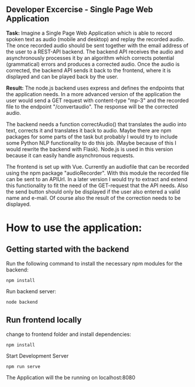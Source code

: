 ## Developer Excercise - Single Page Web Application

**Task:** Imagine a Single Page Web Application which is able to record spoken text as audio (mobile and desktop) and replay the recorded audio. The once recorded audio should be sent together with the email address of the user to a REST-API backend. 
The backend API receives the audio and asynchronously processes it by an algorithm which corrects potential (grammatical) errors and produces a corrected audio. Once the audio is corrected, the backend API sends it back to the frontend, where it is displayed and can be played back by the user. 

**Result:** 
The node.js backend uses express and defines the endpoints that the application needs.
In a more advanced version of the application the user would send a GET request with content-type "mp-3" and the recorded file to the endpoint "/convertaudio". The response will be the corrected audio.

The backend needs a function correctAudio() that translates the audio into text, corrects it and translates it back to audio. Maybe there are npm packages for some parts of the task but probably I would try to include some Python NLP functionality to do this job. (Maybe because of this I would rewrite the backend with Flask).
Node.js is used in this version because it can easily handle asynchronous requests.

The frontend is set up with Vue. Currently an audiofile that can be recorded using the npm package "audioRecorder". With this module the recorded file can be sent to an APIUrl. In a later version I would try to extract and extend this functionality to fit the need of the GET-request that the API needs. Also the send button should only be displayed if the user also entered a valid name and e-mail.
Of course also the result of the correction needs to be displayed.


# How to use the application:
## Getting started with the backend

Run the following command to install the necessary npm modules for the backend:

```
npm install
```

Run backend server:

```
node backend
```

## Run frontend locally

change to frontend folder and install dependencies:

```
npm install
```

Start Development Server
```
npm run serve
```

The Application will the be running on localhost:8080
